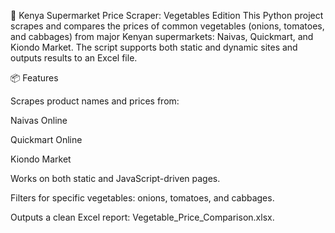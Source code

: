🛒 Kenya Supermarket Price Scraper: Vegetables Edition
This Python project scrapes and compares the prices of common vegetables (onions, tomatoes, and cabbages) from major Kenyan supermarkets: Naivas, Quickmart, and Kiondo Market. The script supports both static and dynamic sites and outputs results to an Excel file.

📦 Features

Scrapes product names and prices from:

Naivas Online

Quickmart Online

Kiondo Market

Works on both static and JavaScript-driven pages.

Filters for specific vegetables: onions, tomatoes, and cabbages.

Outputs a clean Excel report: Vegetable_Price_Comparison.xlsx.
